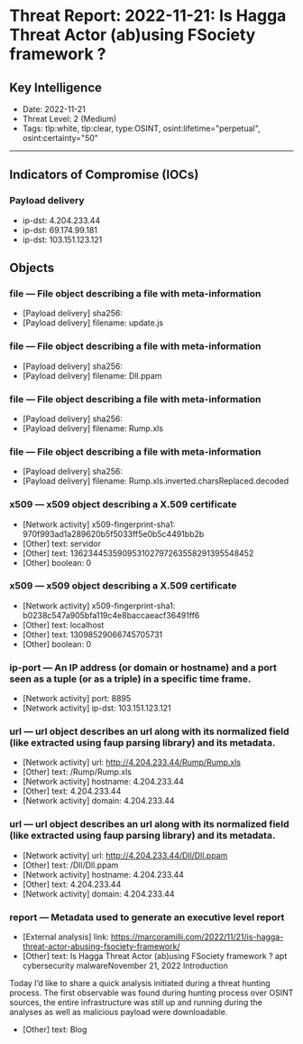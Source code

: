 # Threat Report: 2022-11-21: Is Hagga Threat Actor (ab)using FSociety framework ?


## Key Intelligence
* Date: 2022-11-21
* Threat Level: 2 (Medium)
* Tags: tlp:white, tlp:clear, type:OSINT, osint:lifetime="perpetual", osint:certainty="50"

---

## Indicators of Compromise (IOCs)
### Payload delivery
* ip-dst: 4.204.233.44
* ip-dst: 69.174.99.181
* ip-dst: 103.151.123.121

## Objects
### file — File object describing a file with meta-information
* [Payload delivery] sha256: <sha256>
* [Payload delivery] filename: update.js

### file — File object describing a file with meta-information
* [Payload delivery] sha256: <sha256>
* [Payload delivery] filename: Dll.ppam

### file — File object describing a file with meta-information
* [Payload delivery] sha256: <sha256>
* [Payload delivery] filename: Rump.xls

### file — File object describing a file with meta-information
* [Payload delivery] sha256: <sha256>
* [Payload delivery] filename: Rump.xls.inverted.charsReplaced.decoded

### x509 — x509 object describing a X.509 certificate
* [Network activity] x509-fingerprint-sha1: 970f993ad1a289620b5f5033ff5e0b5c4491bb2b
* [Other] text: servidor
* [Other] text: 136234453590953102797263558291395548452
* [Other] boolean: 0

### x509 — x509 object describing a X.509 certificate
* [Network activity] x509-fingerprint-sha1: b0238c547a905bfa119c4e8baccaeacf36491ff6
* [Other] text: localhost
* [Other] text: 13098529066745705731
* [Other] boolean: 0

### ip-port — An IP address (or domain or hostname) and a port seen as a tuple (or as a triple) in a specific time frame.
* [Network activity] port: 8895
* [Network activity] ip-dst: 103.151.123.121

### url — url object describes an url along with its normalized field (like extracted using faup parsing library) and its metadata.
* [Network activity] url: http://4.204.233.44/Rump/Rump.xls
* [Other] text: /Rump/Rump.xls
* [Network activity] hostname: 4.204.233.44
* [Other] text: 4.204.233.44
* [Network activity] domain: 4.204.233.44

### url — url object describes an url along with its normalized field (like extracted using faup parsing library) and its metadata.
* [Network activity] url: http://4.204.233.44/Dll/Dll.ppam
* [Other] text: /Dll/Dll.ppam
* [Network activity] hostname: 4.204.233.44
* [Other] text: 4.204.233.44
* [Network activity] domain: 4.204.233.44

### report — Metadata used to generate an executive level report
* [External analysis] link: https://marcoramilli.com/2022/11/21/is-hagga-threat-actor-abusing-fsociety-framework/
* [Other] text: Is Hagga Threat Actor (ab)using FSociety framework ?
apt cybersecurity malwareNovember 21, 2022
Introduction

Today I’d like to share a quick analysis initiated during a threat hunting process. The first observable was found during hunting process over OSINT sources, the entire infrastructure was still up and running during the analyses as well as malicious payload were downloadable.
* [Other] text: Blog
